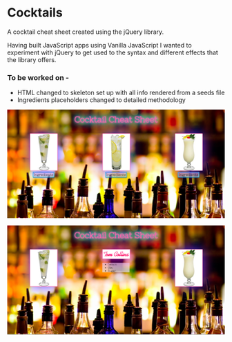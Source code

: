# Cocktails

A cocktail cheat sheet created using the jQuery library.  

Having built JavaScript apps using Vanilla JavaScript I wanted to experiment with jQuery to get used to the syntax and different effects that the library offers.

### To be worked on -

- HTML changed to skeleton set up with all info rendered from a seeds file
- Ingredients placeholders changed to detailed methodology


![Home](https://github.com/LouiseReid/Cocktails/blob/master/home.png)

![Expanded](https://github.com/LouiseReid/Cocktails/blob/master/name%20and%20ingredients.png)
